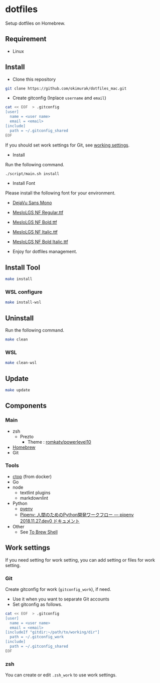 # dotfiles

Setup dotfiles on Homebrew.

## Requirement

- Linux

## Install

- Clone this repository

```bash
git clone https://github.com/okimurak/dotfiles_mac.git
```

- Create gitconfig (Inplace `username` and `email`)

```bash
cat << EOF  > .gitconfig
[user]
  name = <user name>
  email = <email>
[include]
  path = ~/.gitconfig_shared
EOF
```

If you should set work settings for Git, see [working settings](#git).

- Install

Run the following command.

```bash
./script/main.sh install
```

- Install Font

Please install the following font for your environment.

- [DejaVu Sans Mono](https://ja.fonts2u.com/download/dejavu-sans-mono.%E3%83%95%E3%82%A9%E3%83%B3%E3%83%88)
- [MesloLGS NF Regular.ttf](https://github.com/romkatv/powerlevel10k-media/raw/master/MesloLGS%20NF%20Regular.ttf)
- [MesloLGS NF Bold.ttf](https://github.com/romkatv/powerlevel10k-media/raw/master/MesloLGS%20NF%20Bold.ttf)
- [MesloLGS NF Italic.ttf](https://github.com/romkatv/powerlevel10k-media/raw/master/MesloLGS%20NF%20Italic.ttf)
- [MesloLGS NF Bold Italic.ttf](https://github.com/romkatv/powerlevel10k-media/raw/master/MesloLGS%20NF%20Bold%20Italic.ttf)

- Enjoy for dotfiles management.

## Install Tool

```bash
make install
```

### WSL configure

```bash
make install-wsl
```

## Uninstall

Run the following command.

```bash
make clean
```

### WSL

```bash
make clean-wsl
```

## Update

```bash
make update
```

## Components

### Main

- zsh
  - Prezto
    - Theme : [romkatv/powerlevel10](https://github.com/romkatv/powerlevel10)
- [Homebrew](https://docs.brew.sh/)
- Git

### Tools

- [ctop](https://github.com/bcicen/ctop) (from docker)
- Go
- node
  - textlint plugins
  - markdownlint
- Python
  - [pyenv](https://github.com/pyenv/pyenv)
  - [Pipenv: 人間のためのPython開発ワークフロー — pipenv 2018.11.27.dev0 ドキュメント](https://pipenv-ja.readthedocs.io/ja/translate-ja/)
- Other
  - See [To Brew Shell](.Brewfile)

## Work settings

If you need setting for work setting, you can add setting or files for work setting.

### Git

Create gitconfig for work (`gitconfig_work`), if need.

- Use it when you want to separate Git accounts
- Set gitconfig as follows.

```bash
cat << EOF  > .gitconfig
[user]
  name = <user name>
  email = <email>
[includeIf "gitdir:~/path/to/working/dir"]
  path = ~/.gitconfig_work
[include]
  path = ~/.gitconfig_shared
EOF
```

### zsh

You can create or edit `.zsh_work` to use work settings.
